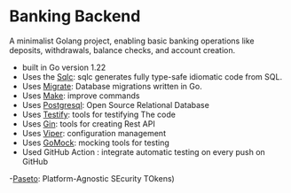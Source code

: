 # Banking Backend
A minimalist Golang project, enabling basic banking operations like deposits, withdrawals, balance checks, and account creation.

- built in Go version 1.22
- Uses the [Sqlc](https://docs.sqlc.dev/): sqlc generates fully type-safe idiomatic code from SQL.
- Uses [Migrate](https://github.com/golang-migrate/migrate): Database migrations written in Go.
- Uses [Make](github.com/justinas/nosurf ): improve commands
- Uses [Postgresql](github.com/justinas/nosurf ): Open Source Relational Database
- Uses [Testify](https://github.com/stretchr/testify ): tools for testifying The code
- Uses [Gin](https://github.com/gin-gonic/gin?tab=readme-ov-file): tools for creating Rest API
- Uses [Viper](https://github.com/spf13/viper): configuration management
- Uses [GoMock](https://github.com/golang/mock): mocking tools for testing
- Used GitHub Action : integrate automatic testing on every push on GitHub

-[Paseto](https://github.com/o1egl/paseto): Platform-Agnostic SEcurity TOkens)